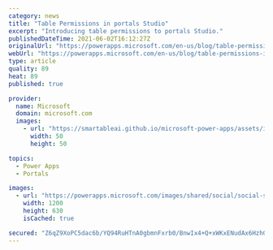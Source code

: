 ```yaml
---
category: news
title: "Table Permissions in portals Studio"
excerpt: "Introducing table permissions to portals Studio."
publishedDateTime: 2021-06-02T16:12:27Z
originalUrl: "https://powerapps.microsoft.com/en-us/blog/table-permissions-in-portals-studio/"
webUrl: "https://powerapps.microsoft.com/en-us/blog/table-permissions-in-portals-studio/"
type: article
quality: 89
heat: 89
published: true

provider:
  name: Microsoft
  domain: microsoft.com
  images:
    - url: "https://smartableai.github.io/microsoft-power-apps/assets/images/organizations/microsoft.com-50x50.jpg"
      width: 50
      height: 50

topics:
  - Power Apps
  - Portals

images:
  - url: "https://powerapps.microsoft.com/images/shared/social/social-share-post-ignite.png"
    width: 1200
    height: 630
    isCached: true

secured: "Z6qZ9XoPC5dac6b/YQ94RuHTnA0gbmnFxrb0/BnwIx4+Q+xWKxENudAx6HzhGokgEO/oBwP4jyke7nbFz7c2uxX4Z4M4rjz20ak2oPH1T72V8bNzkoqN4DCjLkll/ZgZgxXk2jOR8n+ctULpHEQ71pp73TPC1Wb5L0IsDeD+ffdaco8m0lYN4/oKcmoFA0mAlU37tmRUnTirUy9JAFNZMK2XJNsRBbrhATpbtn4sNn8TeG0AzLMjJZrHR0yLasi52FBvNqnx1UsQJWR77Ijv+bnp9R3MfDNYAQ6W2UtOEiqJmzi3jN5y/Wz4Q4k5eeaIeLmUmYGby67wkPGUpWU3C/0UtM2FD4U5mt8iP9+7RUQ=;LqfphJG3a17NLWkkdW+EAg=="
---
```


